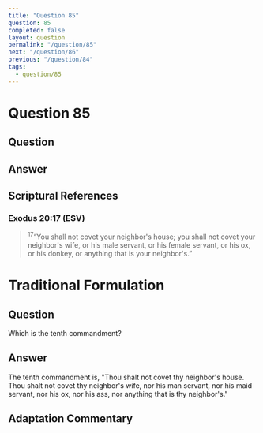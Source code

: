 ```yaml
---
title: "Question 85"
question: 85
completed: false
layout: question
permalink: "/question/85"
next: "/question/86"
previous: "/question/84"
tags:
  - question/85
---
```

# Question 85

## Question


## Answer


## Scriptural References
### Exodus 20:17 (ESV)
> <sup>17</sup>“You shall not covet your neighbor's house; you shall not covet your neighbor's wife, or his male servant, or his female servant, or his ox, or his donkey, or anything that is your neighbor's.”

# Traditional Formulation
## Question
Which is the tenth commandment?

## Answer
The tenth commandment is, "Thou shalt not covet thy neighbor's house. Thou shalt not covet thy neighbor's wife, nor his man servant, nor his maid servant, nor his ox, nor his ass, nor anything that is thy neighbor's."

## Adaptation Commentary
